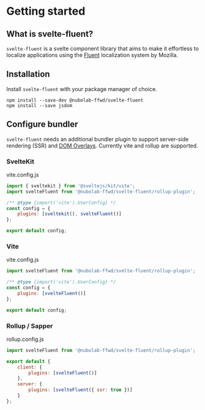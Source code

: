 <script lang="ts">
	import { base } from '$app/paths'
</script>

# Getting started

## What is svelte-fluent?

`svelte-fluent` is a svelte component library that aims to make it effortless to localize applications using
the [Fluent](https://projectfluent.org/) localization system by Mozilla.

## Installation

Install `svelte-fluent` with your package manager of choice.

```
npm install --save-dev @nubolab-ffwd/svelte-fluent
npm install --save jsdom
```

## Configure bundler

`svelte-fluent` needs an additional bundler plugin to support server-side rendering (SSR) and [DOM Overlays]({base}/docs/reference#overlay-experimental). Currently vite and rollup are supported.

### SvelteKit

vite.config.js

```js
import { sveltekit } from '@sveltejs/kit/vite';
import svelteFluent from '@nubolab-ffwd/svelte-fluent/rollup-plugin';

/** @type {import('vite').UserConfig} */
const config = {
	plugins: [sveltekit(), svelteFluent()]
};

export default config;
```

### Vite

vite.config.js

```js
import svelteFluent from '@nubolab-ffwd/svelte-fluent/rollup-plugin';

/** @type {import('vite').UserConfig} */
const config = {
	plugins: [svelteFluent()]
};

export default config;
```

### Rollup / Sapper

rollup.config.js

```js
import svelteFluent from '@nubolab-ffwd/svelte-fluent/rollup-plugin';

export default {
	client: {
		plugins: [svelteFluent()]
	},
	server: {
		plugins: [svelteFluent({ ssr: true })]
	}
};
```
